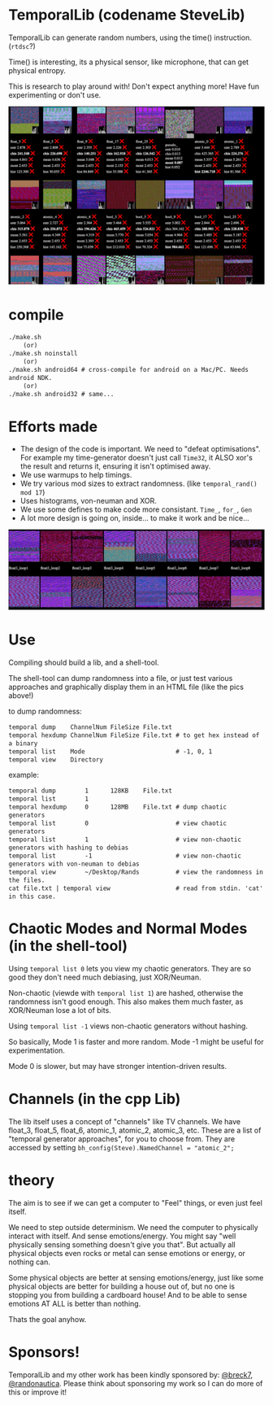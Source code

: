 
# TemporalLib (codename SteveLib)

TemporalLib can generate random numbers, using the time() instruction. (`rtdsc`?) 

Time() is interesting, its a physical sensor, like microphone, that can get physical entropy.

This is research to play around with! Don't expect anything more! Have fun experimenting or don't use.

![Temporal Randomness](resources/screenshot.png)


# compile

	./make.sh
		(or)	
	./make.sh noinstall
		(or)	
	./make.sh android64 # cross-compile for android on a Mac/PC. Needs android NDK.
		(or)	
	./make.sh android32 # same...


# Efforts made

* The design of the code is important. We need to "defeat optimisations". For example my time-generator doesn't just call `Time32`, it ALSO xor's the result and returns it, ensuring it isn't optimised away.
* We use warmups to help timings.
* We try various mod sizes to extract randomness. (like `temporal_rand() mod 17`)
* Uses histograms, von-neuman and XOR.
* We use some defines to make code more consistant. `Time_`, `for_`, `Gen`
* A lot more design is going on, inside... to make it work and be nice...

![Temporal Randomness](resources/screenshot2.jpg)



# Use

Compiling should build a lib, and a shell-tool.

The shell-tool can dump randomness into a file, or just test various approaches and graphically display them in an HTML file (like the pics above!)

to dump randomness:

	temporal dump    ChannelNum FileSize File.txt
	temporal hexdump ChannelNum FileSize File.txt # to get hex instead of a binary
	temporal list    Mode                         # -1, 0, 1
	temporal view    Directory
		
example:

	temporal dump        1      128KB    File.txt
	temporal list        1
	temporal hexdump     0      128MB    File.txt # dump chaotic generators
	temporal list        0                        # view chaotic generators
	temporal list        1                        # view non-chaotic generators with hashing to debias
	temporal list        -1                       # view non-chaotic generators with von-neuman to debias
	temporal view        ~/Desktop/Rands          # view the randomness in the files.
	cat file.txt | temporal view                  # read from stdin. 'cat' in this case.



# Chaotic Modes and Normal Modes (in the shell-tool)

Using `temporal list 0` lets you view my chaotic generators. They are so good they don't need much debiasing, just XOR/Neuman.

Non-chaotic (viewde with `temporal list 1`) are hashed, otherwise the randomness isn't good enough. This also makes them much faster, as XOR/Neuman lose a lot of bits.

Using `temporal list -1` views non-chaotic generators without hashing.

So basically, Mode 1 is faster and more random. Mode -1 might be useful for experimentation.

Mode 0 is slower, but may have stronger intention-driven results.


# Channels (in the cpp Lib)

The lib itself uses a concept of "channels" like TV channels. We have float_3, float_5, float_6, atomic_1, atomic_2, atomic_3, etc. These are a list of "temporal generator approaches", for you to choose from. They are accessed by setting `bh_config(Steve).NamedChannel = "atomic_2";`


# theory

The aim is to see if we can get a computer to "Feel" things, or even just feel itself.

We need to step outside determinism. We need the computer to physically interact with itself. And sense emotions/energy. You might say "well physically sensing something doesn't give you that". But actually all physical objects even rocks or metal can sense emotions or energy, or nothing can.

Some physical objects are better at sensing emotions/energy, just like some physical objects are better for building a house out of, but no one is stopping you from building a cardboard house! And to be able to sense emotions AT ALL is better than nothing.

Thats the goal anyhow.

# Sponsors!

TemporalLib and my other work has been kindly sponsored by: <a href=https://github.com/breck7>@breck7</a>, <a href=https://randonautica.com>@randonautica</a>. Please think about sponsoring my work so I can do more of this or improve it!

